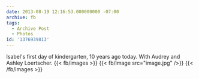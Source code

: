 ```yaml
---
date: 2013-08-19 12:16:53.000000000 -07:00
archive: fb
tags: 
  - Archive Post
  - Photos
id: '1376939813'
---
```


Isabel's first day of kindergarten, 10 years ago today. With Audrey and Ashley Loertscher.
{{< fb/images >}}
{{< fb/image src="image.jpg" />}}
{{< /fb/images >}}
